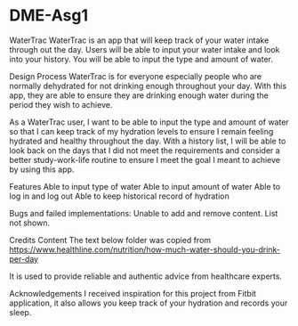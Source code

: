 # DME-Asg1

WaterTrac
WaterTrac is an app that will keep track of your water intake through out the day. Users will be able to input your water intake and look into your history.
You will be able to input the type and amount of water.


Design Process
WaterTrac is for everyone especially people who are normally dehydrated for not drinking enough throughout your day. With this app, they are able to ensure they are drinking enough water during the period they wish to achieve.

As a WaterTrac user, I want to be able to input the type and amount of water so that I can keep track of my hydration levels to ensure I remain feeling hydrated and healthy throughout the day. With a history list, I will be able to look back on the days that I did not meet the requirements and consider a better study-work-life routine to ensure I meet the goal I meant to achieve by using this app. 

Features
Able to input type of water
Able to input amount of water
Able to log in and log out
Able to keep historical record of hydration

Bugs and failed implementations:
Unable to add and remove content.
List not shown.

Credits
Content
The text below folder was copied from https://www.healthline.com/nutrition/how-much-water-should-you-drink-per-day

It is used to provide reliable and authentic advice from healthcare experts.

Acknowledgements
I received inspiration for this project from Fitbit application, it also allows you keep track of your hydration and records your sleep.
